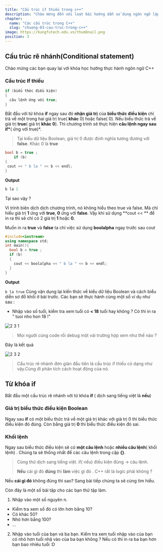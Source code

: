 ```yaml
---
title: "Cấu trúc if thiếu trong c++"
description: "Chào mừng đến với loạt bài hướng dẫn sử dụng ngôn ngữ lập trình C++! Loạt bài hướng dẫn này được thiết kế cho những người chưa hoặc biết một ít lập trình."
chapter:
  name: "Các cấu trúc trong C++"
  slug: "chuong-03-cau-truc-trong-c++"
image: https://kungfutech.edu.vn/thumbnail.png
position: 3
---
```


## Cấu trúc rẽ nhánh(Conditional statement)

Chào mừng các bạn quay lại với khóa học hướng thực hành ngôn ngữ C++

### Cấu trúc If thiếu

```cpp
if (biểu thức điều kiện)
{
  câu lệnh ứng với true;
}
```

Bắt đầu với từ khóa **if** ngay sau đó **nhận giá trị** của **biểu thức điều kiện** chỉ trả về một trong hai giá trị true( **khác** 0) hoặc false( 0).
Nếu biểu thức trả về giá trị **true**( giá trị **khác 0**). Thì chương trình sẽ thực hiện **câu lệnh ngay sau if\***( ứng với true)\*.

> Tại kiểu dữ liệu Boolean, giá trị 0 được định nghĩa tương đương với **false**. Khác 0 là **true**

```cpp
bool b = true ;
	if (b)
{
 cout << " b la " << b << endl;
}
```

**Output**

```cpp
b la 1
```

Tại sao vậy ?

Vì trình biên dịch dịch chương trình, nó không hiểu theo true và false. Mà chỉ hiểu giá trị **1** ứng với **true**, **0** ứng với **false**. Vậy khi sử dụng **cout << ** để in ra thì sẽ chỉ có 2 giá trị **1** hoặc **0**.

Muốn in ra **true** và **false** ta chỉ việc sử dụng **boolalpha** ngay trước sau cout

```cpp
#include<iostream>
using namespace std;
int main(){
  bool b = true ;
  if (b)
  {
    cout << boolalpha << " b la " << b << endl;
  }
}
```

**Output**

`b la true`
Cùng vận dụng lại kiến thức về kiểu dữ liệu Boolean và cách biểu diễn sơ đồ khối ở bài trước. Các bạn sẽ thực hành cùng một số ví dụ như sau :

- Nhập vào số tuổi, kiểm tra xem tuổi có **< 18** tuổi hay không ? Có thì in ra " tuoi nho hon 18 !"

![2 3 1](https://github.com/daynhauhoc/cppcoban/assets/88678933/d73b3b44-1f97-409a-83ec-1517c0e18e0d)

> Mọi người cùng code rồi debug một vài trường hợp xem như thế nào ?

Đây là kết quả

![2 3 2](https://github.com/daynhauhoc/cppcoban/assets/88678933/27238158-2c9e-429f-8719-ea9a2dbe6c20)

> Cấu trúc rẽ nhánh đơn giản đầu tiên là cấu trúc if thiếu có dạng như vậy.Cùng đi phân tích cách hoạt động của nó.

## Từ khóa if

Bắt đầu một cấu trúc rẽ nhánh với từ khóa **if** ( dịch sang tiếng việt là **nếu**)

### Giá trị biểu thức điều kiện Boolean

Ngay sau **if** có một biểu thức trả về một giá trị khác với giá trị 0 thì biểu thức điều kiện đó đúng. Còn bằng giá trị **0** thì biểu thức điều kiện đó sai.

### Khối lệnh

Ngay sau biểu thức điều kiện sẽ có **một câu lệnh** hoặc **nhiều câu lệnh**( khối lệnh)
. Chúng ta sẽ thống nhất để các câu lệnh trong cặp **{}**.

> Cùng thử dịch sang tiếng việt. if( nếu) điều kiện đúng -> câu lệnh.
>
> **Nếu** cái gì đó **đúng** thì **làm** việc gì đó .
> C++ rất là logic phải không ?

Nếu **cái gì đó** không đúng thì sao? Sang bài tiếp chúng ta sẽ cùng tìm hiểu.

Còn đây là một số bài tập cho các bạn thử tập làm.

1. Nhập vào một số nguyên n.

- Kiểm tra xem số đó có lớn hơn bằng 10?
- Có khác 50?
- Nhỏ hơn bằng 100?
- ...

2. Nhập vào tuổi của bạn và ba bạn. Kiểm tra xem tuổi nhập vào của bạn có nhỏ hơn tuổi nhậ vào của ba bạn không ? Nếu có thì in ra ba bạn hơn bạn bao nhiêu tuổi :D
